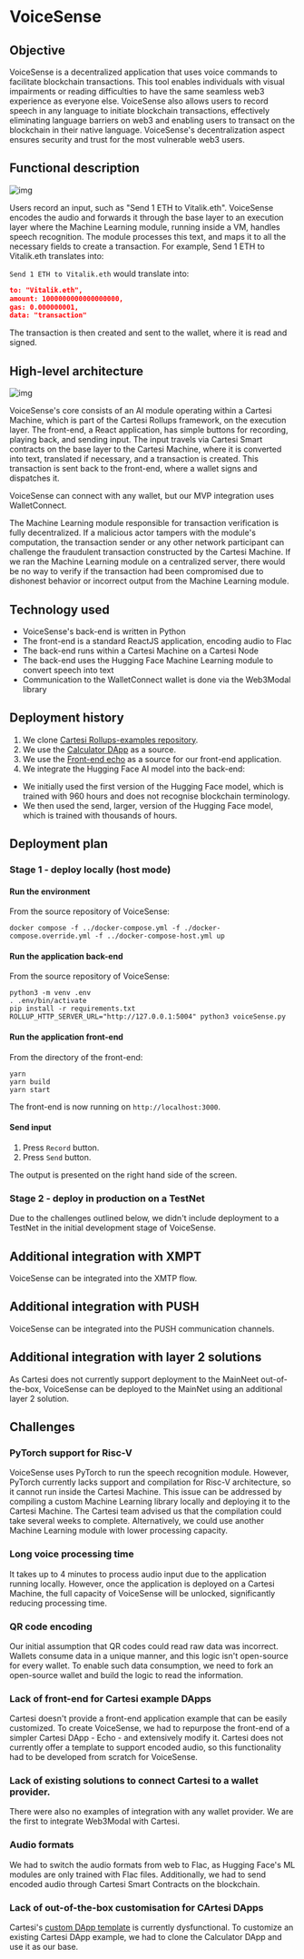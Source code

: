 # VoiceSense

## Objective

VoiceSense is a decentralized application that uses voice commands to facilitate blockchain transactions. This tool enables individuals with visual impairments or reading difficulties to have the same seamless web3 experience as everyone else. VoiceSense also allows users to record speech in any language to initiate blockchain transactions, effectively eliminating language barriers on web3 and enabling users to transact on the blockchain in their native language. VoiceSense's decentralization aspect ensures security and trust for the most vulnerable web3 users.

## Functional description

![img](./images/Functional.png)

Users record an input, such as "Send 1 ETH to Vitalik.eth". VoiceSense encodes the audio and forwards it through the base layer to an execution layer where the Machine Learning module, running inside a VM, handles speech recognition. The module processes this text, and maps it to all the necessary fields to create a transaction. For example, Send 1 ETH to Vitalik.eth translates into:

`Send 1 ETH to Vitalik.eth` would translate into:

```json
to: "Vitalik.eth",
amount: 1000000000000000000,
gas: 0.000000001,
data: "transaction"
```

The transaction is then created and sent to the wallet, where it is read and signed.

## High-level architecture

![img](./images/Architecture.png)

VoiceSense's core consists of an AI module operating within a Cartesi Machine, which is part of the Cartesi Rollups framework, on the execution layer. The front-end, a React application, has simple buttons for recording, playing back, and sending input. The input travels via Cartesi Smart contracts on the base layer to the Cartesi Machine, where it is converted into text, translated if necessary, and a transaction is created. This transaction is sent back to the front-end, where a wallet signs and dispatches it.

VoiceSense can connect with any wallet, but our MVP integration uses WalletConnect.

The Machine Learning module responsible for transaction verification is fully decentralized. If a malicious actor tampers with the module's computation, the transaction sender or any other network participant can challenge the fraudulent transaction constructed by the Cartesi Machine. If we ran the Machine Learning module on a centralized server, there would be no way to verify if the transaction had been compromised due to dishonest behavior or incorrect output from the Machine Learning module.

## Technology used

- VoiceSense's back-end is written in Python
- The front-end is a standard ReactJS application, encoding audio to Flac
- The back-end runs within a Cartesi Machine on a Cartesi Node
- The back-end uses the Hugging Face Machine Learning module to convert speech into text
- Communication to the WalletConnect wallet is done via the Web3Modal library

## Deployment history

1. We clone [Cartesi Rollups-examples repository](https://github.com/cartesi/rollups-examples).
2. We use the [Calculator DApp](https://github.com/cartesi/rollups-examples/tree/main/calculator) as a source.
3. We use the [Front-end echo](https://github.com/cartesi/rollups-examples/tree/main/frontend-echo) as a source for our front-end application.
4. We integrate the Hugging Face AI model into the back-end:

- We initially used the first version of the Hugging Face model, which is trained with 960 hours and does not recognise blockchain terminology.
- We then used the send, larger, version of the Hugging Face model, which is trained with thousands of hours.

## Deployment plan

### Stage 1 - deploy locally (host mode)

#### Run the environment

From the source repository of VoiceSense:

```shell
docker compose -f ../docker-compose.yml -f ./docker-compose.override.yml -f ../docker-compose-host.yml up
```

#### Run the application back-end

From the source repository of VoiceSense:

```shell
python3 -m venv .env
. .env/bin/activate
pip install -r requirements.txt
ROLLUP_HTTP_SERVER_URL="http://127.0.0.1:5004" python3 voiceSense.py
```

#### Run the application front-end

From the directory of the front-end:

```shell
yarn
yarn build
yarn start
```

The front-end is now running on `http://localhost:3000`.

#### Send input

1. Press `Record` button.
2. Press `Send` button.

The output is presented on the right hand side of the screen.

### Stage 2 - deploy in production on a TestNet

Due to the challenges outlined below, we didn't include deployment to a TestNet in the initial development stage of VoiceSense.

## Additional integration with XMPT

VoiceSense can be integrated into the XMTP flow.

## Additional integration with PUSH

VoiceSense can be integrated into the PUSH communication channels.

## Additional integration with layer 2 solutions

As Cartesi does not currently support deployment to the MainNeet out-of-the-box, VoiceSense can be deployed to the MainNet using an additional layer 2 solution.

## Challenges

### PyTorch support for Risc-V

VoiceSense uses PyTorch to run the speech recognition module. However, PyTorch currently lacks support and compilation for Risc-V architecture, so it cannot run inside the Cartesi Machine. This issue can be addressed by compiling a custom Machine Learning library locally and deploying it to the Cartesi Machine. The Cartesi team advised us that the compilation could take several weeks to complete. Alternatively, we could use another Machine Learning module with lower processing capacity.

### Long voice processing time

It takes up to 4 minutes to process audio input due to the application running locally. However, once the application is deployed on a Cartesi Machine, the full capacity of VoiceSense will be unlocked, significantly reducing processing time.

### QR code encoding

Our initial assumption that QR codes could read raw data was incorrect. Wallets consume data in a unique manner, and this logic isn't open-source for every wallet. To enable such data consumption, we need to fork an open-source wallet and build the logic to read the information.

### Lack of front-end for Cartesi example DApps

Cartesi doesn't provide a front-end application example that can be easily customized. To create VoiceSense, we had to repurpose the front-end of a simpler Cartesi DApp - Echo - and extensively modify it. Cartesi does not currently offer a template to support encoded audio, so this functionality had to be developed from scratch for VoiceSense.

### Lack of existing solutions to connect Cartesi to a wallet provider.

There were also no examples of integration with any wallet provider. We are the first to integrate Web3Modal with Cartesi.

### Audio formats

We had to switch the audio formats from web to Flac, as Hugging Face's ML modules are only trained with Flac files. Additionally, we had to send encoded audio through Cartesi Smart Contracts on the blockchain.

### Lack of out-of-the-box customisation for CArtesi DApps

Cartesi's [custom DApp template](https://github.com/cartesi/rollups-examples/tree/main/custom-dapps) is currently dysfunctional. To customize an existing Cartesi DApp example, we had to clone the Calculator DApp and use it as our base.
